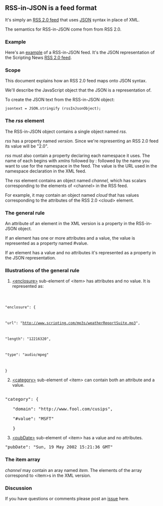 ## RSS-in-JSON is a feed format

It's simply an <a href="https://cyber.harvard.edu/rss/rss.html">RSS 2.0 feed</a> that uses <a href="https://www.ecma-international.org/publications/files/ECMA-ST/ECMA-404.pdf">JSON</a> syntax in place of XML.

The semantics for RSS-in-JSON come from from RSS 2.0.

### Example

Here's an <a href="http://scripting.com/rss.json">example</a> of a RSS-in-JSON feed. It's the JSON representation of the Scripting News <a href="http://scripting.com/rss.xml">RSS 2.0 feed</a>. 

### Scope

This document explains how an RSS 2.0 feed maps onto JSON syntax.

We'll describe the JavaScript object that the JSON is a representation of. 

To create the JSON text from the RSS-in-JSON object:

<code>jsontext = JSON.stringify (rssInJsonObject);</code>

### The <i>rss</i> element

The RSS-in-JSON object contains a single object named <i>rss.</i>

<i>rss</i> has a property named <i>version.</i> Since we're representing an RSS 2.0 feed its value will be "2.0".

<i>rss</i> must also contain a property declaring each namespace it uses. The name of each begins with <i>xmlns</i> followed by : followed by the name you want to use for the namespace in the feed. The value is the URL used in the namespace declaration in the XML feed. 

The <i>rss</i> element contains an object named <i>channel,</i> which has scalars corresponding to the elements of &lt;channel> in the RSS feed.  

For example, it may contain an object named <i>cloud</i> that has values corresponding to the attributes of the RSS 2.0 &lt;cloud> element.

### The general rule

An attribute of an element in the XML version is a property in the RSS-in-JSON object.

If an element has one or more attributes and a value, the value is represented as a property named #value.

If an element has a value and no attributes it's represented as a property in the JSON representation. 

### Illustrations of the general rule

1. <a href="https://cyber.harvard.edu/rss/rss.html#ltenclosuregtSubelementOfLtitemgt">&lt;enclosure></a> sub-element of &lt;item> has attributes and no value. It is represented as:

<code>

"enclosure": {

   "url": "http://www.scripting.com/mp3s/weatherReportSuite.mp3",

   "length": "12216320",

   "type": "audio/mpeg"

   }</code>

2. <a href="https://cyber.harvard.edu/rss/rss.html#ltcategorygtSubelementOfLtitemgt">&lt;category></a> sub-element of &lt;item> can contain both an attribute and a value.

<pre>

"category": {

   "domain": "http://www.fool.com/cusips",

   "#value": "MSFT"

   }</pre>

3. <a href="https://cyber.harvard.edu/rss/rss.html#ltpubdategtSubelementOfLtitemgt">&lt;pubDate></a> sub-element of &lt;item> has a value and no attributes. 

<pre>"pubDate": "Sun, 19 May 2002 15:21:36 GMT"</pre>

### The item array

<i>channel</i> may contain an aray named <i>item.</i> The elements of the array correspond to &lt;item>s in the XML version. 

### Discussion

If you have questions or comments please post an <a href="https://github.com/scripting/Scripting-News/issues">issue</a> here. 

